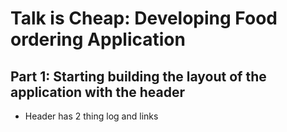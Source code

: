 # Talk is Cheap: Developing Food ordering Application

## Part 1: Starting building the layout of the application with the header

- Header has 2 thing log and links
